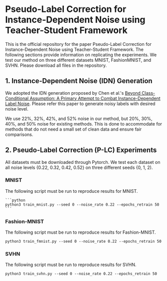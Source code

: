 # Pseudo-Label Correction for Instance-Dependent Noise using Teacher-Student Framework

This is the official repository for the paper Pseudo-Label Correction for Instance-Dependent Noise using Teacher-Student Framework.
The following sections provide information on replicating the experiments. We test our method on three different datasets MNIST, FashionMNIST, and SVHN. Please download all files in the repository.

## 1. Instance-Dependent Noise (IDN) Generation

We adopted the IDN generation proposed by Chen et al.'s [Beyond Class-Conditional Assumption: A Primary Attempt to Combat Instance-Dependent Label Noise](https://github.com/chenpf1025/IDN/tree/master). Please refer this paper to generate noisy labels with desired noise level.


We use 22%, 32%, 42%, and 52% noise in our method, but 20%, 30%, 40%, and 50% noise for existing methods. This is done to accommodate for methods that do not need a small set of clean data and ensure fair comparisons.

## 2. Pseudo-Label Correction (P-LC) Experiments
All datasets must be downloaded through Pytorch. We test each dataset on all noise levels {0.22, 0.32, 0.42, 0.52} on three different seeds {0, 1, 2).
### MNIST
The following script must be run to reproduce results for MNIST.


    ```python
    python3 train_mnist.py --seed 0 --noise_rate 0.22 --epochs_retrain 50
    ```


### Fashion-MNIST
The following script must be run to reproduce results for Fashion-MNIST.



    python3 train_fmnist.py --seed 0 --noise_rate 0.22 --epochs_retrain 50
    


### SVHN
The following script must be run to reproduce results for SVHN.



    python3 train_svhn.py --seed 0 --noise_rate 0.22 --epochs_retrain 50
